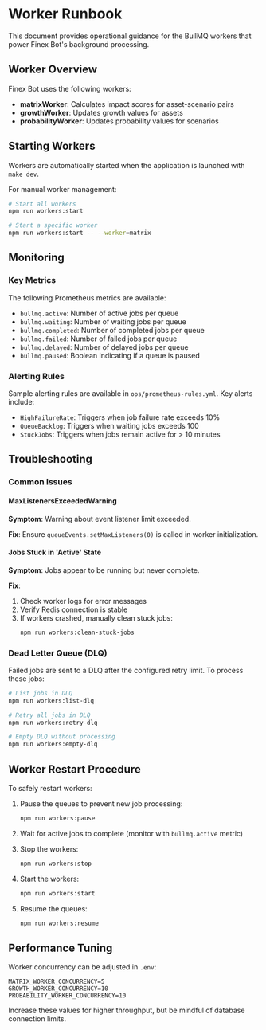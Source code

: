 # Worker Runbook

This document provides operational guidance for the BullMQ workers that power Finex Bot's background processing.

## Worker Overview

Finex Bot uses the following workers:

- **matrixWorker**: Calculates impact scores for asset-scenario pairs
- **growthWorker**: Updates growth values for assets
- **probabilityWorker**: Updates probability values for scenarios

## Starting Workers

Workers are automatically started when the application is launched with `make dev`. 

For manual worker management:

```bash
# Start all workers
npm run workers:start

# Start a specific worker
npm run workers:start -- --worker=matrix
```

## Monitoring

### Key Metrics

The following Prometheus metrics are available:

- `bullmq.active`: Number of active jobs per queue
- `bullmq.waiting`: Number of waiting jobs per queue
- `bullmq.completed`: Number of completed jobs per queue
- `bullmq.failed`: Number of failed jobs per queue
- `bullmq.delayed`: Number of delayed jobs per queue
- `bullmq.paused`: Boolean indicating if a queue is paused

### Alerting Rules

Sample alerting rules are available in `ops/prometheus-rules.yml`. Key alerts include:

- `HighFailureRate`: Triggers when job failure rate exceeds 10%
- `QueueBacklog`: Triggers when waiting jobs exceeds 100
- `StuckJobs`: Triggers when jobs remain active for > 10 minutes

## Troubleshooting

### Common Issues

#### MaxListenersExceededWarning

**Symptom**: Warning about event listener limit exceeded.

**Fix**: Ensure `queueEvents.setMaxListeners(0)` is called in worker initialization.

#### Jobs Stuck in 'Active' State

**Symptom**: Jobs appear to be running but never complete.

**Fix**:
1. Check worker logs for error messages
2. Verify Redis connection is stable
3. If workers crashed, manually clean stuck jobs:
   ```bash
   npm run workers:clean-stuck-jobs
   ```

### Dead Letter Queue (DLQ)

Failed jobs are sent to a DLQ after the configured retry limit. To process these jobs:

```bash
# List jobs in DLQ
npm run workers:list-dlq

# Retry all jobs in DLQ
npm run workers:retry-dlq

# Empty DLQ without processing
npm run workers:empty-dlq
```

## Worker Restart Procedure

To safely restart workers:

1. Pause the queues to prevent new job processing:
   ```bash
   npm run workers:pause
   ```

2. Wait for active jobs to complete (monitor with `bullmq.active` metric)

3. Stop the workers:
   ```bash
   npm run workers:stop
   ```

4. Start the workers:
   ```bash
   npm run workers:start
   ```

5. Resume the queues:
   ```bash
   npm run workers:resume
   ```

## Performance Tuning

Worker concurrency can be adjusted in `.env`:

```
MATRIX_WORKER_CONCURRENCY=5
GROWTH_WORKER_CONCURRENCY=10
PROBABILITY_WORKER_CONCURRENCY=10
```

Increase these values for higher throughput, but be mindful of database connection limits.
